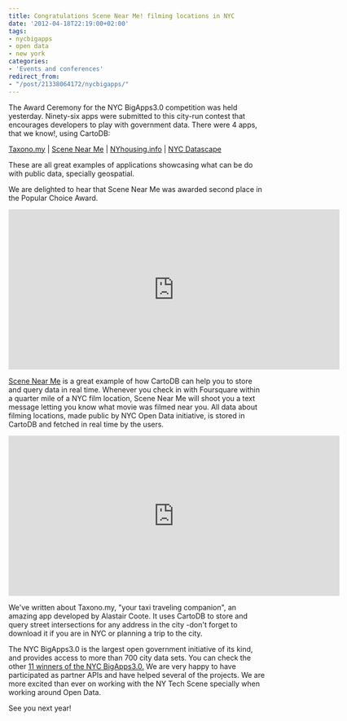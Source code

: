 ```yaml
---
title: Congratulations Scene Near Me! filming locations in NYC
date: '2012-04-18T22:19:00+02:00'
tags:
- nycbigapps
- open data
- new york
categories:
- 'Events and conferences'
redirect_from:
- "/post/21338064172/nycbigapps/"
---
```


The Award Ceremony for the NYC BigApps3.0 competition was held yesterday. Ninety-six apps were submitted to this city-run contest that encourages developers to play with government data. There were 4 apps, that we know!, using CartoDB:

<a href="http://2011.nycbigapps.com/submissions/5832-taxonomy">Taxono.my</a> | <a href="http://2011.nycbigapps.com/submissions/5528-scene-near-me">Scene Near Me</a> | <a href="http://2011.nycbigapps.com/submissions/5796-nyhousing-info">NYhousing.info</a> | <a href="http://2011.nycbigapps.com/submissions/5781-nyc-datascape">NYC Datascape</a>

These are all great examples of applications showcasing what can be do with public data, specially geospatial.

We are delighted to hear that Scene Near Me was awarded second place in the Popular Choice Award. 

<iframe frameborder="0" height="315" src="http://www.youtube.com/embed/JYZbPQo8BoA" width="650"></iframe>

<a href="http://www.SceneNearMe.com">Scene Near Me</a> is a great example of how CartoDB can help you to store and query data in real time. Whenever you check in with Foursquare within a quarter mile of a NYC film location, Scene Near Me will shoot you a text message letting you know what movie was filmed near you. All data about filming locations, made public by NYC Open Data initiative, is stored in CartoDB and fetched in real time by the users.  

<iframe frameborder="0" height="315" src="http://player.vimeo.com/video/35641197?title=0&amp;byline=0&amp;portrait=0" width="650"></iframe>

We've written about Taxono.my, "your taxi traveling companion", an amazing app developed by Alastair Coote. It uses CartoDB to store and query street intersections for any address in the city -don't forget to download it if you are in NYC or planning a trip to the city. 

The NYC BigApps3.0 is the largest open government initiative of its kind, and provides access to more than 700 city data sets. You can check the other <a href="http://2011.nycbigapps.com/#main-awards">11 winners of the NYC BigApps3.0.</a> We are very happy to have participated as partner APIs and have helped several of the projects. We are more excited than ever on working with the NY Tech Scene specially when working around Open Data. 

See you next year!
